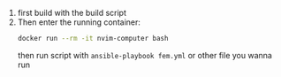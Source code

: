 1. first build with the build script
2. Then enter the running container:
   ```bash
   docker run --rm -it nvim-computer bash
   ```
   then run script with `ansible-playbook fem.yml` or other file you wanna run
